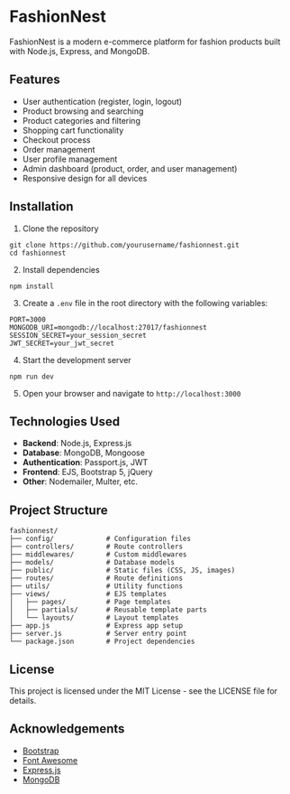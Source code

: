 # FashionNest

FashionNest is a modern e-commerce platform for fashion products built with Node.js, Express, and MongoDB.

## Features

- User authentication (register, login, logout)
- Product browsing and searching
- Product categories and filtering
- Shopping cart functionality
- Checkout process
- Order management
- User profile management
- Admin dashboard (product, order, and user management)
- Responsive design for all devices

## Installation

1. Clone the repository
```
git clone https://github.com/yourusername/fashionnest.git
cd fashionnest
```

2. Install dependencies
```
npm install
```

3. Create a `.env` file in the root directory with the following variables:
```
PORT=3000
MONGODB_URI=mongodb://localhost:27017/fashionnest
SESSION_SECRET=your_session_secret
JWT_SECRET=your_jwt_secret
```

4. Start the development server
```
npm run dev
```

5. Open your browser and navigate to `http://localhost:3000`

## Technologies Used

- **Backend**: Node.js, Express.js
- **Database**: MongoDB, Mongoose
- **Authentication**: Passport.js, JWT
- **Frontend**: EJS, Bootstrap 5, jQuery
- **Other**: Nodemailer, Multer, etc.

## Project Structure

```
fashionnest/
├── config/             # Configuration files
├── controllers/        # Route controllers
├── middlewares/        # Custom middlewares
├── models/             # Database models
├── public/             # Static files (CSS, JS, images)
├── routes/             # Route definitions
├── utils/              # Utility functions
├── views/              # EJS templates
│   ├── pages/          # Page templates
│   ├── partials/       # Reusable template parts
│   └── layouts/        # Layout templates
├── app.js              # Express app setup
├── server.js           # Server entry point
└── package.json        # Project dependencies
```

## License

This project is licensed under the MIT License - see the LICENSE file for details.

## Acknowledgements

- [Bootstrap](https://getbootstrap.com/)
- [Font Awesome](https://fontawesome.com/)
- [Express.js](https://expressjs.com/)
- [MongoDB](https://www.mongodb.com/) 